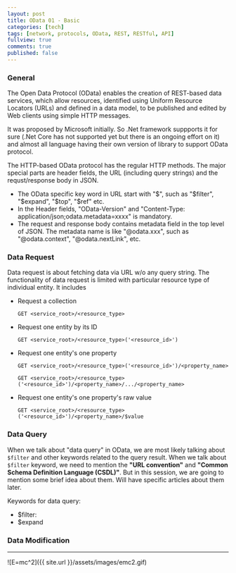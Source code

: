 ```yaml
---
layout: post
title: OData 01 - Basic
categories: [tech]
tags: [network, protocols, OData, REST, RESTful, API]
fullview: true
comments: true
published: false
---
```


### General

The Open Data Protocol (OData) enables the creation of REST-based data services, which allow resources, identified using Uniform Resource Locators (URLs) and defined in a data model, to be published and edited by Web clients using simple HTTP messages.

It was proposed by Microsoft initially. So .Net framework suppports it for sure (.Net Core has not supported yet but there is an ongoing effort on it) and almost all language having their own version of library to support OData protocol.

The HTTP-based OData protocol has the regular HTTP methods. The major special parts are header fields, the URL (including query strings) and the requst/response body in JSON. 

* The OData specific key word in URL start with "$", such as "$filter", "$expand", "$top", "$ref" etc.
* In the Header fields, "OData-Version" and "Content-Type: application/json;odata.metadata=xxxx" is mandatory.
* The request and response body contains metadata field in the top level of JSON. The metadata name is like "@odata.xxx", such as "@odata.context", "@odata.nextLink", etc.

### Data Request

Data request is about fetching data via URL w/o any query string. The functionality of data request is limited with particular resource type of individual entity. It includes

* Request a collection

    `GET <service_root>/<resource_type>`

* Request one entity by its ID

    `GET <service_root>/<resource_type>('<resource_id>')`

* Request one entity's one property

    `GET <service_root>/<resource_type>('<resource_id>')/<property_name>`
    
    `GET <service_root>/<resource_type>('<resource_id>')/<property_name>/.../<property_name>`

* Request one entity's one property's raw value

    `GET <service_root>/<resource_type>('<resource_id>')/<property_name>/$value`

### Data Query

When we talk about "data query" in OData, we are most likely talking about `$filter` and other keywords related to the query result. When we talk about `$filter` keyword, we need to mention the **"URL convention"** and **"Common Schema Definition Language (CSDL)"**. But in this session, we are going to mention some brief idea about them. Will have specific articles about them later.

Keywords for data query:

* $filter: 
* $expand

### Data Modification

---
![E=mc^2]({{ site.url }}/assets/images/emc2.gif)
